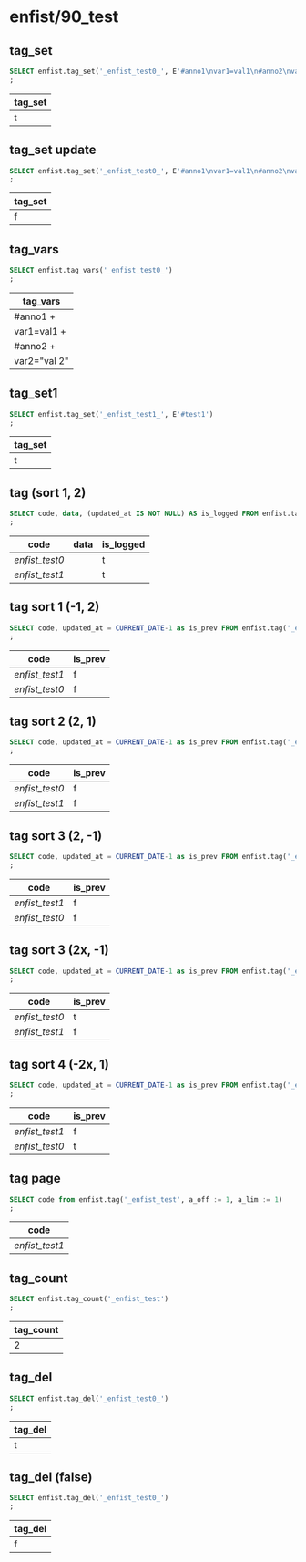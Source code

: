 #  enfist/90_test
## tag_set

```sql
SELECT enfist.tag_set('_enfist_test0_', E'#anno1\nvar1=val1\n#anno2\nvar2="val 0"')
;
```
|tag_set 
|--------
|t

## tag_set update

```sql
SELECT enfist.tag_set('_enfist_test0_', E'#anno1\nvar1=val1\n#anno2\nvar2="val 2"')
;
```
|tag_set 
|--------
|f

## tag_vars

```sql
SELECT enfist.tag_vars('_enfist_test0_')
;
```
|  tag_vars   
|-------------
|#anno1      +
|var1=val1   +
|#anno2      +
|var2="val 2"

## tag_set1

```sql
SELECT enfist.tag_set('_enfist_test1_', E'#test1')
;
```
|tag_set 
|--------
|t

## tag (sort 1, 2)

```sql
SELECT code, data, (updated_at IS NOT NULL) AS is_logged FROM enfist.tag('_enfist_test')
;
```
|     code      | data | is_logged 
|---------------|------|-----------
|_enfist_test0_ |      | t
|_enfist_test1_ |      | t

## tag sort 1 (-1, 2)

```sql
SELECT code, updated_at = CURRENT_DATE-1 as is_prev FROM enfist.tag('_enfist_test', a_sort := 1)
;
```
|     code      | is_prev 
|---------------|---------
|_enfist_test1_ | f
|_enfist_test0_ | f

## tag sort 2 (2, 1)

```sql
SELECT code, updated_at = CURRENT_DATE-1 as is_prev FROM enfist.tag('_enfist_test', a_sort := 2)
;
```
|     code      | is_prev 
|---------------|---------
|_enfist_test0_ | f
|_enfist_test1_ | f

## tag sort 3 (2, -1)

```sql
SELECT code, updated_at = CURRENT_DATE-1 as is_prev FROM enfist.tag('_enfist_test', a_sort := 3)
;
```
|     code      | is_prev 
|---------------|---------
|_enfist_test1_ | f
|_enfist_test0_ | f

## tag sort 3 (2x, -1)

```sql
SELECT code, updated_at = CURRENT_DATE-1 as is_prev FROM enfist.tag('_enfist_test', a_sort := 3)
;
```
|     code      | is_prev 
|---------------|---------
|_enfist_test0_ | t
|_enfist_test1_ | f

## tag sort 4 (-2x, 1)

```sql
SELECT code, updated_at = CURRENT_DATE-1 as is_prev FROM enfist.tag('_enfist_test', a_sort := 4)
;
```
|     code      | is_prev 
|---------------|---------
|_enfist_test1_ | f
|_enfist_test0_ | t

## tag page

```sql
SELECT code from enfist.tag('_enfist_test', a_off := 1, a_lim := 1)
;
```
|     code      
|---------------
|_enfist_test1_

## tag_count

```sql
SELECT enfist.tag_count('_enfist_test')
;
```
|tag_count 
|----------
|        2

## tag_del

```sql
SELECT enfist.tag_del('_enfist_test0_')
;
```
|tag_del 
|--------
|t

## tag_del (false)

```sql
SELECT enfist.tag_del('_enfist_test0_')
;
```
|tag_del 
|--------
|f

